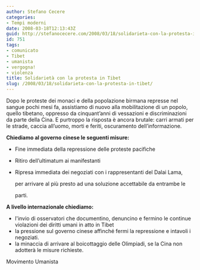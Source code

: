 ```yaml
---
author: Stefano Cecere
categories:
- Tempi moderni
date: 2008-03-18T12:13:43Z
guid: http://stefanocecere.com/2008/03/18/solidarieta-con-la-protesta-in-tibet/
id: 751
tags:
- comunicato
- Tibet
- umanista
- vergogna!
- violenza
title: Solidarietà con la protesta in Tibet
slug: /2008/03/18/solidarieta-con-la-protesta-in-tibet/
---
```


Dopo le proteste dei monaci e della popolazione birmana represse nel sangue pochi mesi fa, assistiamo di nuovo alla mobilitazione di un popolo, quello tibetano, oppresso da cinquant’anni di vessazioni e discriminazioni da parte della Cina. E purtroppo la risposta è ancora brutale: carri armati per le strade, caccia all’uomo, morti e feriti, oscuramento dell’informazione.

**Chiediamo al governo cinese le seguenti misure:**

- Fine immediata della repressione delle proteste pacifiche
- Ritiro dell’ultimatum ai manifestanti
- Ripresa immediata dei negoziati con i rappresentanti del Dalai Lama,
  
    per arrivare al più presto ad una soluzione accettabile da entrambe le
  
    parti.

**A livello internazionale chiediamo:**

- l'invio di osservatori che documentino, denuncino e fermino le continue violazioni dei diritti umani in atto in Tibet
- la pressione sul governo cinese affinché fermi la repressione e intavoli i negoziati.
- la minaccia di arrivare al boicottaggio delle Olimpiadi, se la Cina non adotterà le misure richieste.

Movimento Umanista